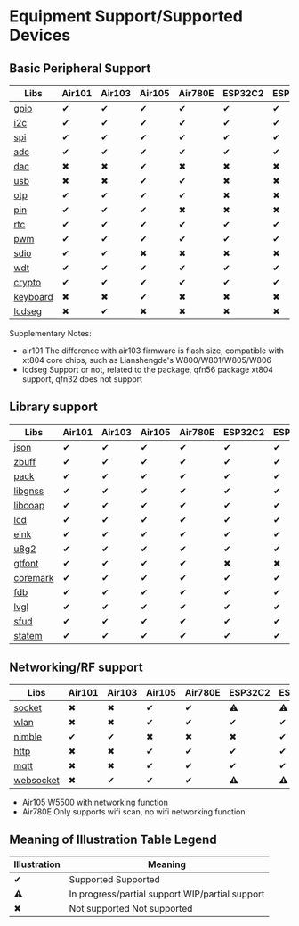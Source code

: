 
# Equipment Support/Supported Devices

## Basic Peripheral Support

| Libs                                                  | Air101 | Air103 | Air105 | Air780E | ESP32C2 | ESP32C3 |
|------------------------------------------------------ |--------|--------|--------|--------|---------|--------|
| [gpio](https://wiki.luatos.org/api/gpio.html)         | ✔      | ✔     | ✔      | ✔     | ✔      | ✔      |
| [i2c](https://wiki.luatos.org/api/i2c.html)           | ✔      | ✔     | ✔      | ✔     | ✔      | ✔      |
| [spi](https://wiki.luatos.org/api/spi.html)           | ✔      | ✔     | ✔      | ✔     | ✔      | ✔      |
| [adc](https://wiki.luatos.org/api/adc.html)           | ✔      | ✔     | ✔      | ✔     | ✔      | ✔      |
| [dac](https://wiki.luatos.org/api/dac.html)           | ✖      | ✖     | ✔      | ✖     | ✖      | ✖      |
| [usb](https://wiki.luatos.org/api/usb.html)           | ✖      | ✖     | ✔      | ✔     | ✖      | ✖      |
| [otp](https://wiki.luatos.org/api/otp.html)           | ✔      | ✔     | ✔      | ✔     | ✖      | ✖      |
| [pin](https://wiki.luatos.org/api/pin.html)           | ✔      | ✔     | ✔      | ✖     | ✖      | ✖      |
| [rtc](https://wiki.luatos.org/api/rtc.html)           | ✔      | ✔     | ✔      | ✔     | ✔      | ✔      |
| [pwm](https://wiki.luatos.org/api/pwm.html)           | ✔      | ✔     | ✔      | ✔     | ✔      | ✔      |
| [sdio](https://wiki.luatos.org/api/sdio.html)         | ✔      | ✔     | ✖      | ✖     | ✖      | ✖      |
| [wdt](https://wiki.luatos.org/api/wdt.html)           | ✔      | ✔     | ✔      | ✔     | ✔      | ✔      |
| [crypto](https://wiki.luatos.org/api/crypto.html)     | ✔      | ✔     | ✔      | ✔     | ✔      | ✔      |
| [keyboard](https://wiki.luatos.org/api/keyboard.html) | ✖      | ✖     | ✔      | ✖     | ✖      | ✖      |
| [lcdseg](https://wiki.luatos.org/api/lcdseg.html)     | ✖      | ✔     | ✖      | ✖     | ✖      | ✖      |

Supplementary Notes:
* air101 The difference with air103 firmware is flash size, compatible with xt804 core chips, such as Lianshengde's W800/W801/W805/W806
* lcdseg Support or not, related to the package, qfn56 package xt804 support, qfn32 does not support

## Library support

| Libs                                                  | Air101 | Air103 | Air105 | Air780E | ESP32C2 | ESP32C3 |
|-------------------------------------------------------|--------|--------|--------|--------|---------|--------|
| [json](https://wiki.luatos.org/api/json.html)         | ✔      | ✔     | ✔      | ✔     | ✔      | ✔      |
| [zbuff](https://wiki.luatos.org/api/zbuff.html)       | ✔      | ✔     | ✔      | ✔     | ✔      | ✔      |
| [pack](https://wiki.luatos.org/api/pack.html)         | ✔      | ✔     | ✔      | ✔     | ✔      | ✔      |
| [libgnss](https://wiki.luatos.org/api/libgnss.html)   | ✔      | ✔     | ✔      | ✔     | ✔      | ✔      |
| [libcoap](https://wiki.luatos.org/api/libcoap.html)   | ✔      | ✔     | ✔      | ✔     | ✔      | ✔      |
| [lcd](https://wiki.luatos.org/api/lcd.html)           | ✔      | ✔     | ✔      | ✔     | ✔      | ✔      |
| [eink](https://wiki.luatos.org/api/eink.html)         | ✔      | ✔     | ✔      | ✔     | ✔      | ✔      |
| [u8g2](https://wiki.luatos.org/api/u8g2.html)         | ✔      | ✔     | ✔      | ✔     | ✔      | ✔      |
| [gtfont](https://wiki.luatos.org/api/gtfont.html)     | ✔      | ✔     | ✔      | ✔    | ✖      | ✖      |
| [coremark](https://wiki.luatos.org/api/coremark.html) | ✔      | ✔     | ✔      | ✔     | ✔      | ✔      |
| [fdb](https://wiki.luatos.org/api/fdb.html)           | ✔      | ✔     | ✔      | ✔     | ✔      | ✔      |
| [lvgl](https://wiki.luatos.org/api/lvgl.html)         | ✔      | ✔     | ✔      | ✔     | ✔      | ✔      |
| [sfud](https://wiki.luatos.org/api/sfud.html)         | ✔      | ✔     | ✔      | ✔     | ✔      | ✔      |
| [statem](https://wiki.luatos.org/api/statem.html)     | ✔      | ✔     | ✔      | ✔     | ✔      | ✔      |

## Networking/RF support

| Libs                                                  | Air101 | Air103 | Air105 | Air780E | ESP32C2 | ESP32C3 |
|-------------------------------------------------------|--------|--------|--------|--------|---------|--------|
| [socket](https://wiki.luatos.org/api/socket.html)     | ✖      | ✖     | ✔      | ✔     | ⚠      | ⚠      |
| [wlan](https://wiki.luatos.org/api/wlan.html)         | ✖      | ✖     | ✔      | ✔     | ✔      | ✔      |
| [nimble](https://wiki.luatos.org/api/nimble.html)     | ✔      | ✔     | ✖      | ✖     | ✖      | ✔      |
| [http](https://wiki.luatos.org/api/http.html)         | ✖      | ✖     | ✔      | ✔     | ✔      | ✔      |
| [mqtt](https://wiki.luatos.org/api/mqtt.html)         | ✖      | ✖     | ✔      | ✔     | ✔      | ✔      |
| [websocket](https://wiki.luatos.org/api/websocket.html) | ✖    | ✔     | ✔      | ✔     | ⚠      | ⚠      |

* Air105 W5500 with networking function
* Air780E Only supports wifi scan, no wifi networking function

## Meaning of Illustration Table Legend

|  Illustration | Meaning  |
|-------|-------|
|✔ |Supported Supported|
|⚠ |In progress/partial support WIP/partial support|
|✖ |Not supported Not supported|

